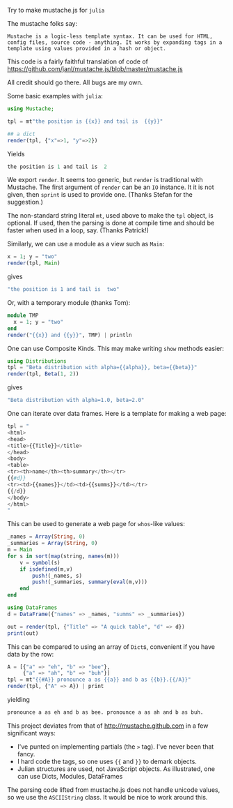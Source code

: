 Try to make mustache.js for `julia`


The mustache folks say:

    Mustache is a logic-less template syntax. It can be used for HTML,
    config files, source code - anything. It works by expanding tags in a
    template using values provided in a hash or object.


This code is a fairly faithful translation of code of
https://github.com/janl/mustache.js/blob/master/mustache.js

All credit should go there. All bugs are my own.

Some basic examples with `julia`:

```julia
using Mustache; 

tpl = mt"the position is {{x}} and tail is  {{y}}"

## a dict
render(tpl, {"x"=>1, "y"=>2})
```

Yields

```julia
the position is 1 and tail is  2
```

We export `render`. It seems too generic, but `render` is traditional
with Mustache. The first argument of `render` can be an `IO` instance. It it is not given, then `sprint` is used to provide one. (Thanks Stefan for the suggestion.)

The non-standard string literal `mt`, used above to make the `tpl`
object, is optional. If used, then the parsing is done at compile time
and should be faster when used in a loop, say. (Thanks Patrick!)

Similarly, we can use a module as a view such as `Main`:

```julia
x = 1; y = "two"
render(tpl, Main)
```

gives

```julia
"the position is 1 and tail is  two"
```

Or, with a temporary module (thanks Tom):

```julia
module TMP
  x = 1; y = "two"
end
render("{{x}} and {{y}}", TMP) | println
```


One can use Composite Kinds. This may make writing `show` methods easier:

```julia
using Distributions
tpl = "Beta distribution with alpha={{alpha}}, beta={{beta}}"
render(tpl, Beta(1, 2))
```

gives

```julia
"Beta distribution with alpha=1.0, beta=2.0"
```

One can iterate over data frames. Here is a template for making a web page:

```julia
tpl = "
<html>
<head>
<title>{{Title}}</title>
</head>
<body>
<table>
<tr><th>name</th><th>summary</th></tr>
{{#d}}
<tr><td>{{names}}</td><td>{{summs}}</td></tr>
{{/d}}
</body>
</html>
"
```
This can be used to generate a web page for `whos`-like values:

```julia
_names = Array(String, 0)
_summaries = Array(String, 0)
m = Main
for s in sort(map(string, names(m)))
    v = symbol(s)
    if isdefined(m,v)
        push!(_names, s)
        push!(_summaries, summary(eval(m,v)))
    end
end

using DataFrames
d = DataFrame({"names" => _names, "summs" => _summaries})

out = render(tpl, {"Title" => "A quick table", "d" => d})
print(out)
```


This can be compared to using an array of `Dict`s, convenient if you have data by the row:

```julia
A = [{"a" => "eh", "b" => "bee"},
     {"a" => "ah", "b" => "buh"}]
tpl = mt"{{#A}} pronounce a as {{a}} and b as {{b}}.{{/A}}"
render(tpl, {"A" => A}) | print
```

yielding

```julia
pronounce a as eh and b as bee. pronounce a as ah and b as buh.
```


This project deviates from that of http://mustache.github.com in a few significant ways:

* I've punted on implementing partials (the `>` tag). I've never been that fancy.
* I hard code the tags, so one uses `{{` and `}}` to demark objects.
* Julian structures are used, not JavaScript objects. As illustrated,
  one can use Dicts, Modules, DataFrames


The parsing code lifted from mustache.js does not handle unicode
values, so we use the `ASCIIString` class. It would be nice to work
around this.





